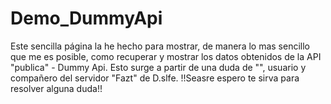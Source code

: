 # Demo_DummyApi
Este sencilla página la he hecho para mostrar, de manera lo mas sencillo que me es posible, como recuperar y mostrar los datos obtenidos de 
la API "publica" - Dummy Api.
Esto surge a partir de una duda de "", usuario y compañero del servidor "Fazt" de D.slfe.
!!Seasre espero te sirva para resolver alguna duda!!

